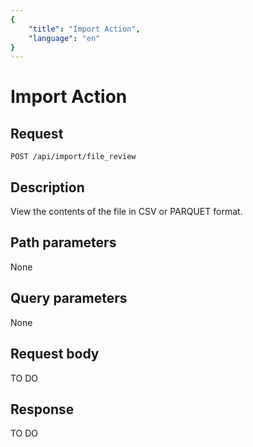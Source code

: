 ```yaml
---
{
    "title": "Import Action",
    "language": "en"
}
---
```


# Import Action

## Request

`POST /api/import/file_review`


## Description

View the contents of the file in CSV or PARQUET format.

    
## Path parameters

None

## Query parameters

None

## Request body

TO DO

## Response

TO DO
